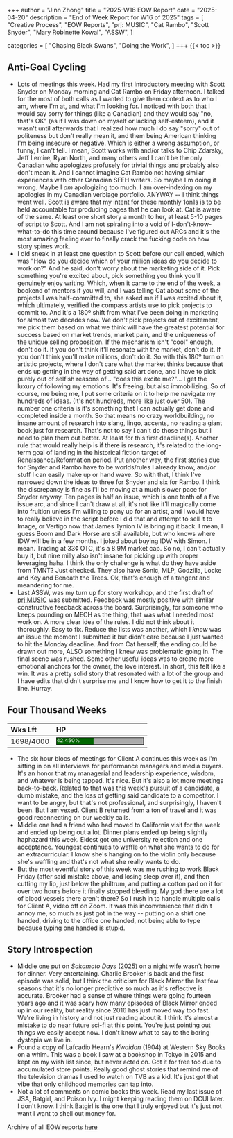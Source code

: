 +++
author = "Jinn Zhong"
title = "2025-W16 EOW Report"
date = "2025-04-20"
description = "End of Week Report for W16 of 2025"
tags = [
 "Creative Process",
 "EOW Reports",
 "prj: MUSIC",
 "Cat Rambo",
 "Scott Snyder",
 "Mary Robinette Kowal",
 "ASSW",
 ]

categories = [
 "Chasing Black Swans",
 "Doing the Work",
]
+++
{{< toc >}}

## Anti-Goal Cycling

* Lots of meetings this week. Had my first introductory meeting with Scott Snyder on Monday morning and Cat Rambo on Friday afternoon. I talked for the most of both calls as I wanted to give them context as to who I am, where I'm at, and what I'm looking for. I noticed with both that I would say sorry for things (like a Canadian) and they would say "no, that's OK" (as if I was down on myself or lacking self-esteem), and it wasn't until afterwards that I realized how much I do say "sorry" out of politeness but don't really mean it, and them being American thinking I'm being insecure or negative. Which is either a wrong assumption, or funny, I can't tell. I mean, Scott works with and/or talks to Chip Zdarsky, Jeff Lemire, Ryan North, and many others and I can't be the only Canadian who apologizes profusely for trivial things and probably also don't mean it. And I cannot imagine Cat Rambo not having similar experiences with other Canadian SFFH writers. So maybe I'm doing it wrong. Maybe I _am_ apologizing too much. I am over-indexing on my apologies in my Canadian verbiage portfolio. ANYWAY -- I think things went well. Scott is aware that my intent for these monthly 1on1s is to be held accountable for producing pages that he can look at. Cat is aware of the same. At least one short story a month to her, at least 5-10 pages of script to Scott. And I am not spiraling into a void of I-don't-know-what-to-do this time around because I've figured out ARCs and it's the most amazing feeling ever to finally crack the fucking code on how story spines work. 
* I did sneak in at least one question to Scott before our call ended, which was "How do you decide which of your million ideas do you decide to work on?" And he said, don't worry about the marketing side of it. Pick something you're excited about, pick something you think you'll genuinely enjoy writing. Which, when it came to the end of the week, a bookend of mentors if you will, and I was telling Cat about some of the projects I was half-committed to, she asked me if I was excited about it, which ultimately, verified the compass artists use to pick projects to commit to. And it's a 180º shift from what I've been doing in marketing for almost two decades now. We don't pick projects out of excitement, we pick them based on what we think will have the greatest potential for success based on market trends, market pain, and the uniqueness of the unique selling proposition. If the mechanism isn't "cool" enough, don't do it. If you don't think it'll resonate with the market, don't do it. If you don't think you'll make millions, don't do it. So with this 180º turn on artistic projects, where I don't care what the market thinks because that ends up getting in the way of getting said art done, and I have to pick purely out of selfish reasons of... "does this excite me?"... I get the luxury of following my emotions. It's freeing, but also immobilizing. So of course, me being me, I put some criteria on it to help me navigate my hundreds of ideas. (It's not hundreds, more like just over 50). The number one criteria is it's something that I can actually get done and completed inside a month. So that means no crazy worldbuilding, no insane amount of research into slang, lingo, accents, no reading a giant book just for research. That's not to say I can't do those things but I need to plan them out better. At least for this first deadline(s). Another rule that would really help is if there is research, it's related to the long-term goal of landing in the historical fiction target of Renaissance/Reformation period. Put another way, the first stories due for Snyder and Rambo have to be worlds/rules I already know, and/or stuff I can easily make up or hand wave. So with that, I think I've narrowed  down the ideas to three for Snyder and six for Rambo. I think the discrepancy is fine as I'll be moving at a much slower pace for Snyder anyway. Ten pages is half an issue, which is one tenth of a five issue arc, and since I can't draw at all, it's not like it'll magically come into fruition unless I'm willing to pony up for an artist, and I would have to really believe in the script before I did that and attempt to sell it to Image, or Vertigo now that James Tynion IV is bringing it back. I mean, I guess Boom and Dark Horse are still available, but who knows where IDW will be in a few months. I joked about buying IDW with Simon. I mean. Trading at 33¢ OTC, it's a 8.9M market cap. So no, I can't actually buy it, but nine milly also isn't insane for picking up with proper leveraging haha. I think the only challenge is what do they have aside from TMNT? Just checked. They also have Sonic, MLP, Godzilla, Locke and Key and Beneath the Trees. Ok, that's enough of a tangent and meandering for me.
* Last ASSW, was my turn up for story workshop, and the first draft of [prj:MUSIC](https://journal.jinnzhong.com/tags/prj-music/)	 was submitted. Feedback was mostly positive with similar constructive feedback across the board. Surprisingly, for someone who keeps pounding on MECH as the thing, that was what I needed most work on. A more clear idea of the rules. I did not think about it thoroughly. Easy to fix. Reduce the lists was another, which I _knew_ was an issue the moment I submitted it but didn't care because I just wanted to hit the Monday deadline. And from Cat herself, the ending could be drawn out more, ALSO something I knew was problematic going in. The final scene was rushed. Some other useful ideas was to create more emotional anchors for the owner, the love interest. In short, this felt like a win. It was a pretty solid story that resonated with a lot of the group and I have edits that didn't surprise me and I know how to get it to the finish line. Hurray.


## Four Thousand Weeks

| Wks Lft | HP |
| :--- | :--- |
| 1698/4000 | <div style="width:200px;height:15px;background:#AAAAAA;border:1.3px solid #000000;"><div style="width:42.450%;height:15px;background:#006600;font-size:12px; color:white; line-height:12px;">42.450%</div></div> |

* The six hour blocs of meetings for Client A continues this week as I'm sitting in on all interviews for performance managers and media buyers. It's an honor that my managerial and leadership experience, wisdom, and whatever is being tapped. It's nice. But it's also a lot more meetings back-to-back. Related to that was this week's pursuit of a candidate, a dumb mistake, and the loss of getting said candidate to a competitor. I want to be angry, but that's not professional, and surprisingly, I haven't been. But I am vexed. Client B returned from a ton of travel and it was good reconnecting on our weekly calls.
* Middle one had a friend who had moved to California visit for the week and ended up being out a lot. Dinner plans ended up being slightly haphazard this week. Eldest got one university rejection and one acceptance. Youngest continues to waffle on what she wants to do for an extracurricular. I know she's hanging on to the violin only because she's waffling and that's not what she really wants to do.
* But the most eventful story of this week was me rushing to work Black Friday (after said mistake above, and losing sleep over it), and then cutting my lip, just below the philtrum, and putting a cotton pad on it for over two hours before it finally stopped bleeding. My god there are a lot of blood vessels there aren't there? So I rush in to handle multiple calls for Client A, video off on Zoom. It was this inconvenience that didn't annoy me, so much as just got in the way -- putting on a shirt one handed, driving to the office one handed, not being able to type because typing one handed is stupid.



## Story Introspection
* Middle one put on _Sakamoto Days_ (2025) on a night wife wasn't home for dinner. Very entertaining. Charlie Brooker is back and the first episode was solid, but I think the criticism for Black Mirror the last few seasons that it's no longer predictive so much as it's reflective is accurate. Brooker had a sense of where things were going fourteen years ago and it was scary how many episodes of Black Mirror ended up in our reality, but reality since 2016 has just moved way too fast. We're living in history and not just reading about it. I think it's almost a mistake to do near future sci-fi at this point. You're just pointing out things we easily accept now. I don't know what to say to the boring dystopia we live in. 
* Found a copy of Lafcadio Hearn's _Kwaidan_ (1904) at Western Sky Books on a whim. This was a book I saw at a bookshop in Tokyo in 2015 and kept on my wish list since, but never acted on. Got it for free too due to accumulated store points. Really good ghost stories that remind me of the television dramas I used to watch on TVB as a kid. It's just got that vibe that only childhood memories can tap into.
* Not a lot of comments on comic books this week. Read my last issue of JSA, Batgirl, and Poison Ivy. I might keeping reading them on DCUI later. I don't know. I think Batgirl is the one that I truly enjoyed but it's just not want I want to shell out money for. 



Archive of all EOW reports [here](https://journal.jinnzhong.com/tags/eow-reports)
